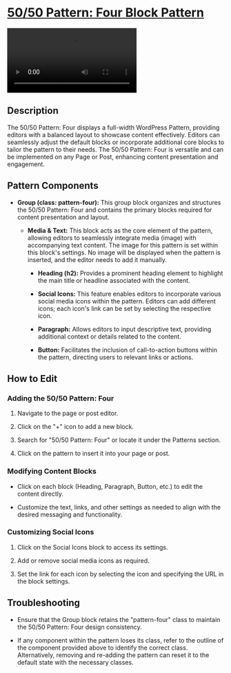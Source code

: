 # <a href="https://webdevstudios.atlassian.net/wiki/spaces/JS/pages/3415375877/50+50+Pattern+Four+Block+Pattern" target="_blank">50/50 Pattern: Four Block Pattern</a>

<video src="https://api.media.atlassian.com/file/87560afb-7c1c-4187-96bd-1ebb3ef5e7d1/artifact/video_1280.mp4/binary?client=47041bf2-0393-425f-b0fb-a51245dd80bb&collection=contentId-3415375877&max-age=2592000&token=eyJhbGciOiJIUzI1NiJ9.eyJpc3MiOiI0NzA0MWJmMi0wMzkzLTQyNWYtYjBmYi1hNTEyNDVkZDgwYmIiLCJhY2Nlc3MiOnsidXJuOmZpbGVzdG9yZTpjb2xsZWN0aW9uOmNvbnRlbnRJZC0zNDE1Mzc1ODc3IjpbInJlYWQiXX0sImV4cCI6MTcxNTYyODE0NSwibmJmIjoxNzE1NjI1MjY1fQ.JLly1-P-DuhqcyWg3-MM2eD816PnqBdcwwi25-EvuDY" width="auto" height="auto" controls></video>

Description
-----------

The 50/50 Pattern: Four displays a full-width WordPress Pattern, providing editors with a balanced layout to showcase content effectively. Editors can seamlessly adjust the default blocks or incorporate additional core blocks to tailor the pattern to their needs. The 50/50 Pattern: Four is versatile and can be implemented on any Page or Post, enhancing content presentation and engagement.

Pattern Components
------------------

-   **Group (class: pattern-four):** This group block organizes and structures the 50/50 Pattern: Four and contains the primary blocks required for content presentation and layout.

    -   **Media & Text:** This block acts as the core element of the pattern, allowing editors to seamlessly integrate media (image) with accompanying text content. The image for this pattern is set within this block's settings. No image will be displayed when the pattern is inserted, and the editor needs to add it manually.

        -   **Heading (h2):** Provides a prominent heading element to highlight the main title or headline associated with the content.

        -   **Social Icons:** This feature enables editors to incorporate various social media icons within the pattern. Editors can add different icons; each icon's link can be set by selecting the respective icon.

        -   **Paragraph:** Allows editors to input descriptive text, providing additional context or details related to the content.

        -   **Button:** Facilitates the inclusion of call-to-action buttons within the pattern, directing users to relevant links or actions.

How to Edit
-----------

### Adding the 50/50 Pattern: Four

1.  Navigate to the page or post editor.

2.  Click on the "+" icon to add a new block.

3.  Search for "50/50 Pattern: Four" or locate it under the Patterns section.

4.  Click on the pattern to insert it into your page or post.

### Modifying Content Blocks

-   Click on each block (Heading, Paragraph, Button, etc.) to edit the content directly.

-   Customize the text, links, and other settings as needed to align with the desired messaging and functionality.

### Customizing Social Icons

1.  Click on the Social Icons block to access its settings.

2.  Add or remove social media icons as required.

3.  Set the link for each icon by selecting the icon and specifying the URL in the block settings.

Troubleshooting
---------------

-   Ensure that the Group block retains the "pattern-four" class to maintain the 50/50 Pattern: Four design consistency.

-   If any component within the pattern loses its class, refer to the outline of the component provided above to identify the correct class. Alternatively, removing and re-adding the pattern can reset it to the default state with the necessary classes.